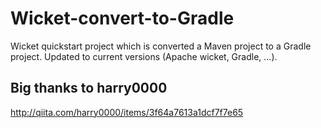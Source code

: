 # Wicket-convert-to-Gradle
Wicket quickstart project which is converted a Maven project to a Gradle project. Updated to current versions (Apache wicket, Gradle, ...).

## Big thanks to harry0000
http://qiita.com/harry0000/items/3f64a7613a1dcf7f7e65
